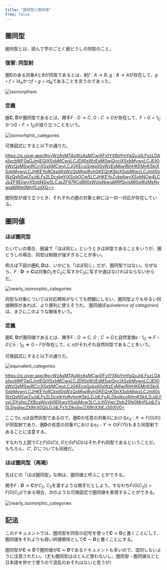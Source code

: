 ```yaml
---
title: "圏同型と圏同値"
free: false
---
```


## 圏同型

圏同型とは、読んで字のごとく圏どうしの同型のこと。

### 復習: 同型射

圏$\mathbf C$のある対象$A$と$B$が同型であるとは、射$f: A \to B$, $g: B \to A$が存在して、$g \circ f = \mathrm{id}_A$かつ$f \circ g = \mathrm{id}_B$であることを言うのであった。

![isomorphism](https://storage.googleapis.com/zenn-user-upload/bbbef8a70e04-20231125.png)

### 定義

圏$\mathbf C$, $\mathbf D$が圏同型であるとは、関手$F: D \to C$, $G: C \to D$が存在して、$F \circ G = 1_C$かつ$G \circ F = 1_D$が成り立つことをいう。

![isomorhphic_categories](https://storage.googleapis.com/zenn-user-upload/50f457ad8c4f-20231125.png)

可換図式にすると以下の通りだ。

https://q.uiver.app/#q=WzAsMTAsWzAsMCwiXFxtYXRoYmYgQyJdLFszLDAsIlxcbWF0aGJmIEQiXSxbMCwxLCJDIl0sWzEsMSwiQyciXSxbMywxLCJEIl0sWzQsMSwiRCciXSxbMCwyLCJGKEcoQykpIl0sWzEsMiwiRihHKEMnKSkiXSxbMywyLCJHKEYoRCkpIl0sWzQsMiwiRyhGKEQnKSkiXSxbMiwzLCJmIl0sWzQsNSwiZyJdLFs2LDcsImYiXSxbOCw5LCJHKEYoZykpIiwyXSxbNCw4LCJpZF9EIiwyXSxbNSw5LCJpZF97RCd9Il0sWzIsNiwiaWRfQyIsMl0sWzMsNywiaWRfe0MnfSJdXQ==

圏同型が成り立つとき、それぞれの圏の対象と射には一対一対応が存在している。

## 圏同値

### ほぼ圏同型

たいていの場合、圏論で「ほぼ同じ」というときは同型であることをいうが、圏どうしの場合、同型は制限が強すぎることが多い。

例えば下図の圏$\mathbf C$, $\mathbf D$は、いかにも「ほぼ同じ」だが、圏同型ではない。なぜなら、$F: \mathbf D \to \mathbf C$は対象$D_2$を$C_2$に写すか$C_3$に写すか選ばなければならないからだ。

![nearly_isomorphic_categories](https://storage.googleapis.com/zenn-user-upload/3a617318cea3-20231125.png)

同型な対象については対応関係がなくても問題にしない、圏同型よりもゆるい同値関係があれば、より便利に使えそうだ。
圏同値(*Equivalence of categories*)は、まさにこのような関係をいう。

### 定義

圏$\mathbf C$, $\mathbf D$が圏同値であるとは、関手$F: D \to C$, $G: C \to D$と自然変換$\epsilon: 1_C \Rightarrow F \circ G$と$\eta: 1_D \Rightarrow G \circ F$が存在して、$\epsilon$, $\eta$がそれぞれ自然同型であることをいう。

可換図式にすると以下の通りだ。

![equivalent_categories](https://storage.googleapis.com/zenn-user-upload/cfc4f56bfa1f-20231125.png)

https://q.uiver.app/#q=WzAsMTAsWzAsMCwiXFxtYXRoYmYgQyJdLFszLDAsIlxcbWF0aGJmIEQiXSxbMCwxLCJDIl0sWzEsMSwiQyciXSxbMywxLCJEIl0sWzQsMSwiRCciXSxbMCwyLCJGKEcoQykpIl0sWzEsMiwiRihHKEMnKSkiXSxbMywyLCJHKEYoRCkpIl0sWzQsMiwiRyhGKEQnKSkiXSxbMiwzLCJmIl0sWzQsNSwiZyJdLFs2LDcsIkYoRyhmKSkiLDJdLFs4LDksIkcoRihnKSkiLDJdLFsyLDYsIlxcZXBzaWxvbl9DIiwyXSxbMyw3LCJcXGVwc2lsb25fe0MnfSJdLFs0LDgsIlxcZXRhX0QiLDJdLFs1LDksIlxcZXRhX3tEJ30iXV0=

ここで$\epsilon$, $\eta$は自然同型であるので、圏$\mathbf C$の任意の対象$X$における$\epsilon_X: X \to F(G(X))$が同型射であり、圏$\mathbf D$の任意の対象$Y$における$\eta_Y: Y \to G(F(Y))$もまた同型射であることに注意する。

すなわち上図で$C$と$F(G(C))$, $D$と$G(F(D))$はそれぞれ同型であるということだ。もちろん、$C'$, $D'$についても同様だ。

### ほぼ圏同型（再掲）

先ほどの「ほぼ圏同型」な例は、圏同値と呼ぶことができる。

関手$F: \mathbf D \to \mathbf C$が$C_2$, $C_3$を潰すような関手だとしよう。すなわち$F(G(C_2)) = F(G(C_3))$である場合、次のような可換図式で圏同値を表現することができる。

![nearly_isomorphic_categories](https://storage.googleapis.com/zenn-user-upload/2d913b31c18f-20231125.png)

## 記法

このドキュメントでは、圏同型を同型の記号を使って$\mathbf{C} \simeq \mathbf{D}$と書くことにして、圏同値をそれよりも弱い同値関係として$\mathbf{C} \sim \mathbf{D}$と書くことにする。

圏同型が$\mathbf{C} \cong \mathbf{D}$で圏同値が$\mathbf{C} \simeq \mathbf{D}$であるドキュメントも多いので、混同しないように注意されたい。（尤も圏同型はほとんど使わないし、圏同型・圏同値などと日本語を併せて使うので混乱のおそれはないと思うが）
